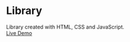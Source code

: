 # Library
Library created with HTML, CSS and JavaScript.
<br />
[Live Demo](https://shakawillock.github.io/Library/)
